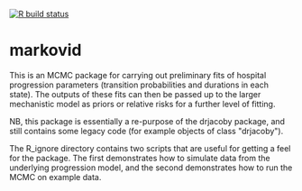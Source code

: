 
<!-- badges: start -->
[![R build status](https://github.com/mrc-ide/markovid/workflows/R-CMD-check/badge.svg)](https://github.com/mrc-ide/markovid/actions)
<!-- badges: end -->

# markovid

This is an MCMC package for carrying out preliminary fits of hospital progression parameters (transition probabilities and durations in each state). The outputs of these fits can then be passed up to the larger mechanistic model as priors or relative risks for a further level of fitting.

NB, this package is essentially a re-purpose of the drjacoby package, and still contains some legacy code (for example objects of class "drjacoby").

The R_ignore directory contains two scripts that are useful for getting a feel for the package. The first demonstrates how to simulate data from the underlying progression model, and the second demonstrates how to run the MCMC on example data.
